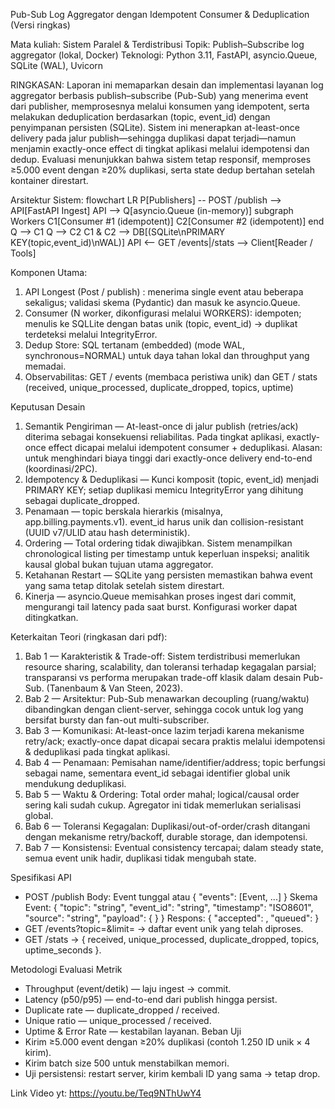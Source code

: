 Pub-Sub Log Aggregator dengan Idempotent Consumer & Deduplication (Versi ringkas)

Mata kuliah: Sistem Paralel & Terdistribusi
Topik: Publish–Subscribe log aggregator (lokal, Docker)
Teknologi: Python 3.11, FastAPI, asyncio.Queue, SQLite (WAL), Uvicorn

RINGKASAN:
Laporan ini memaparkan desain dan implementasi layanan log aggregator berbasis publish–subscribe (Pub-Sub) yang menerima event dari publisher, memprosesnya melalui konsumen yang idempotent, serta melakukan deduplication berdasarkan (topic, event_id) dengan penyimpanan persisten (SQLite). Sistem ini menerapkan at-least-once delivery pada jalur publish—sehingga duplikasi dapat terjadi—namun menjamin exactly-once effect di tingkat aplikasi melalui idempotensi dan dedup. Evaluasi menunjukkan bahwa sistem tetap responsif, memproses ≥5.000 event dengan ≥20% duplikasi, serta state dedup bertahan setelah kontainer direstart.

Arsitektur Sistem:
flowchart LR
    P[Publishers] -- POST /publish --> API[FastAPI Ingest]
    API --> Q[asyncio.Queue (in-memory)]
    subgraph Workers
      C1[Consumer #1 (idempotent)]
      C2[Consumer #2 (idempotent)]
    end
    Q --> C1
    Q --> C2
    C1 & C2 --> DB[(SQLite\nPRIMARY KEY(topic,event_id)\nWAL)]
    API <-- GET /events|/stats --> Client[Reader / Tools]

Komponen Utama:
1. API Longest (Post / publish) : menerima single event atau beberapa sekaligus; validasi skema (Pydantic) dan masuk ke asyncio.Queue.
2. Consumer (N worker, dikonfigurasi melalui WORKERS): idempoten; menulis ke SQLLite dengan batas unik (topic, event_id) -> duplikat terdeteksi melalui IntegrityError.
3. Dedup Store: SQL tertanam (embedded) (mode WAL, synchronous=NORMAL) untuk daya tahan lokal dan throughput yang memadai.
4. Observabilitas: GET / events (membaca peristiwa unik) dan GET / stats (received, unique_processed, duplicate_dropped, topics, uptime)

Keputusan Desain
1. Semantik Pengiriman — At-least-once di jalur publish (retries/ack) diterima sebagai konsekuensi reliabilitas. Pada tingkat aplikasi, exactly-once effect dicapai melalui idempotent consumer + deduplikasi. Alasan: untuk menghindari biaya tinggi dari  exactly-once delivery end-to-end (koordinasi/2PC).
2. Idempotency & Deduplikasi — Kunci komposit (topic, event_id) menjadi PRIMARY KEY; setiap duplikasi memicu IntegrityError yang dihitung sebagai duplicate_dropped.
3. Penamaan — topic berskala hierarkis (misalnya, app.billing.payments.v1). event_id harus unik dan collision-resistant (UUID v7/ULID atau hash deterministik).
4. Ordering — Total ordering tidak diwajibkan. Sistem menampilkan chronological listing per timestamp untuk keperluan inspeksi; analitik kausal global bukan tujuan utama aggregator.
5. Ketahanan Restart — SQLite yang persisten memastikan bahwa event yang sama tetap ditolak setelah sistem direstart.
6. Kinerja — asyncio.Queue memisahkan proses ingest dari commit, mengurangi tail latency pada saat burst. Konfigurasi worker dapat ditingkatkan.

Keterkaitan Teori (ringkasan dari pdf):
1. Bab 1 — Karakteristik & Trade-off: Sistem terdistribusi memerlukan resource sharing, scalability, dan toleransi terhadap kegagalan parsial; transparansi vs performa merupakan trade-off klasik dalam desain Pub-Sub. (Tanenbaum & Van Steen, 2023).
2. Bab 2 — Arsitektur: Pub-Sub menawarkan decoupling (ruang/waktu) dibandingkan dengan client-server, sehingga cocok untuk log yang bersifat bursty dan fan-out multi-subscriber.
3. Bab 3 — Komunikasi: At-least-once lazim terjadi karena mekanisme retry/ack; exactly-once dapat dicapai secara praktis melalui idempotensi & deduplikasi pada tingkat aplikasi.
4. Bab 4 — Penamaan: Pemisahan name/identifier/address; topic berfungsi sebagai name, sementara event_id sebagai identifier global unik mendukung deduplikasi.
5. Bab 5 — Waktu & Ordering: Total order mahal; logical/causal order sering kali sudah cukup. Agregator ini tidak memerlukan serialisasi global.
6. Bab 6 — Toleransi Kegagalan: Duplikasi/out-of-order/crash ditangani dengan mekanisme retry/backoff, durable storage, dan idempotensi.
7. Bab 7 — Konsistensi: Eventual consistency tercapai; dalam steady state, semua event unik hadir, duplikasi tidak mengubah state.

Spesifikasi API
- POST /publish
  Body: Event tunggal atau { "events": [Event, ...] }
  Skema Event:
    { "topic": "string", "event_id": "string", "timestamp": "ISO8601", "source": "string", "payload": { } }
  Respons: { "accepted": <int>, "queued": <int> }
- GET /events?topic=<str>&limit=<int> → daftar event unik yang telah diproses.
- GET /stats → { received, unique_processed, duplicate_dropped, topics, uptime_seconds }.

Metodologi Evaluasi
Metrik
  - Throughput (event/detik) — laju ingest → commit.
  - Latency (p50/p95) — end-to-end dari publish hingga persist.
  - Duplicate rate — duplicate_dropped / received.
  - Unique ratio — unique_processed / received.
  - Uptime & Error Rate — kestabilan layanan.
Beban Uji
  - Kirim ≥5.000 event dengan ≥20% duplikasi (contoh 1.250 ID unik × 4 kirim).
  - Kirim batch size 500 untuk menstabilkan memori.
  - Uji persistensi: restart server, kirim kembali ID yang sama → tetap drop.

Link Video yt: https://youtu.be/Teq9NThUwY4